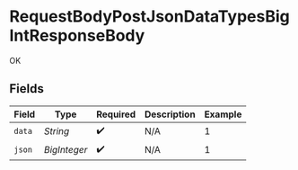 # RequestBodyPostJsonDataTypesBigIntResponseBody

OK


## Fields

| Field              | Type               | Required           | Description        | Example            |
| ------------------ | ------------------ | ------------------ | ------------------ | ------------------ |
| `data`             | *String*           | :heavy_check_mark: | N/A                | 1                  |
| `json`             | *BigInteger*       | :heavy_check_mark: | N/A                | 1                  |